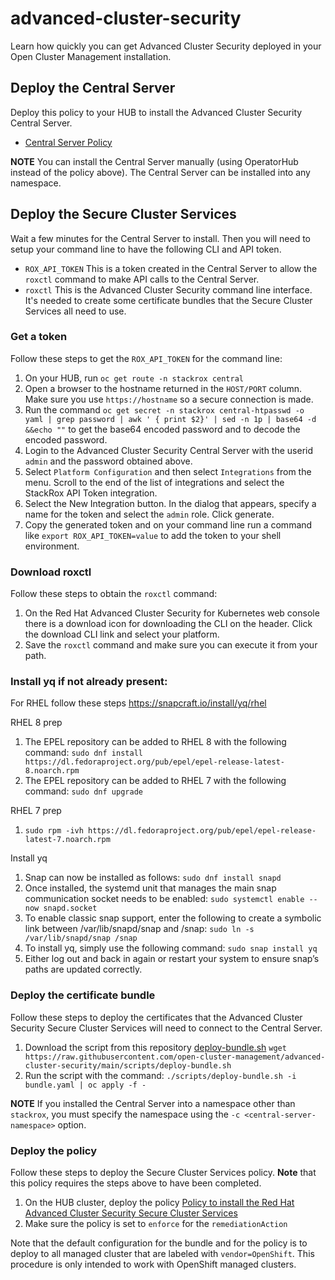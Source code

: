 # advanced-cluster-security
Learn how quickly you can get Advanced Cluster Security deployed in your Open Cluster Management installation.

## Deploy the Central Server

Deploy this policy to your HUB to install the Advanced Cluster Security Central Server.

- [Central Server Policy](https://github.com/open-cluster-management/policy-collection/blob/main/community/CM-Configuration-Management/policy-acs-operator-central.yaml)

**NOTE** You can install the Central Server manually (using OperatorHub instead of the policy above).  The Central Server can be installed into any namespace.

## Deploy the Secure Cluster Services

Wait a few minutes for the Central Server to install.  Then you will need to setup your command line to have the following CLI and API token.
- `ROX_API_TOKEN` This is a token created in the Central Server to allow the `roxctl` command to make API calls to the Central Server.
- `roxctl` This is the Advanced Cluster Security command line interface.  It's needed to create some certificate bundles that the Secure Cluster Services all need to use.

### Get a token

Follow these steps to get the `ROX_API_TOKEN` for the command line:
1. On your HUB, run `oc get route -n stackrox central`
2. Open a browser to the hostname returned in the `HOST/PORT` column.  Make sure you use `https://hostname` so a secure connection is made. 
3. Run the command `oc get secret -n stackrox central-htpasswd -o yaml | grep password | awk ' { print $2}' | sed -n 1p | base64 -d &&echo ""` to get the base64 encoded password and to decode the encoded password.
4. Login to the Advanced Cluster Security Central Server with the userid `admin` and the password obtained above.
5. Select `Platform Configuration` and then select `Integrations` from the menu.  Scroll to the end of the list of integrations and select the StackRox API Token integration.
6. Select the New Integration button.  In the dialog that appears, specify a name for the token and select the `admin` role.  Click generate.
7. Copy the generated token and on your command line run a command like `export ROX_API_TOKEN=value` to add the token to your shell environment.

### Download roxctl

Follow these steps to obtain the `roxctl` command:
1. On the Red Hat Advanced Cluster Security for Kubernetes web console there is a download icon for downloading the CLI on the header.  Click the download CLI link and select your platform.
2. Save the `roxctl` command and make sure you can execute it from your path.

### Install yq if not already present:
For RHEL follow these steps
https://snapcraft.io/install/yq/rhel

RHEL 8 prep
1. The EPEL repository can be added to RHEL 8 with the following command: `sudo dnf install https://dl.fedoraproject.org/pub/epel/epel-release-latest-8.noarch.rpm`
2. The EPEL repository can be added to RHEL 7 with the following command: `sudo dnf upgrade`

RHEL 7 prep
1. `sudo rpm -ivh https://dl.fedoraproject.org/pub/epel/epel-release-latest-7.noarch.rpm`

Install yq
1. Snap can now be installed as follows: `sudo dnf install snapd`
2. Once installed, the systemd unit that manages the main snap communication socket needs to be enabled: `sudo systemctl enable --now snapd.socket`
3. To enable classic snap support, enter the following to create a symbolic link between /var/lib/snapd/snap and /snap: `sudo ln -s /var/lib/snapd/snap /snap`
4. To install yq, simply use the following command: `sudo snap install yq`
5. Either log out and back in again or restart your system to ensure snap’s paths are updated correctly.

### Deploy the certificate bundle

Follow these steps to deploy the certificates that the Advanced Cluster Security Secure Cluster Services will need to connect to the Central Server.
1. Download the script from this repository [deploy-bundle.sh](scripts/deploy-bundle.sh) `wget https://raw.githubusercontent.com/open-cluster-management/advanced-cluster-security/main/scripts/deploy-bundle.sh`
2. Run the script with the command: `./scripts/deploy-bundle.sh -i bundle.yaml | oc apply -f -`

**NOTE** If you installed the Central Server into a namespace other than `stackrox`, you must specify the namespace using the `-c <central-server-namespace>` option.

### Deploy the policy

Follow these steps to deploy the Secure Cluster Services policy.  **Note** that this policy requires the steps above to have been completed.
1. On the HUB cluster, deploy the policy [Policy to install the Red Hat Advanced Cluster Security Secure Cluster Services](https://github.com/open-cluster-management/policy-collection/blob/main/community/CM-Configuration-Management/policy-acs-operator-secured-clusters.yaml)
2. Make sure the policy is set to `enforce` for the `remediationAction`


Note that the default configuration for the bundle and for the policy is to deploy to all managed cluster that are labeled with `vendor=OpenShift`.  This procedure is only intended to work with OpenShift managed clusters.
